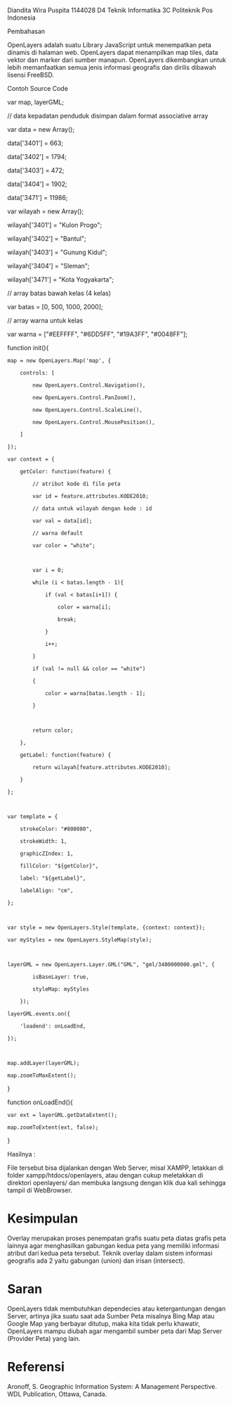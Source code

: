 Diandita Wira Puspita
1144028
D4 Teknik Informatika 3C
Politeknik Pos Indonesia



Pembahasan

OpenLayers adalah suatu Library JavaScript untuk menempatkan peta dinamis di halaman web. OpenLayers dapat menampilkan map tiles, data vektor dan marker dari sumber manapun. OpenLayers dikembangkan untuk lebih memanfaatkan semua jenis informasi geografis dan dirilis dibawah lisensi FreeBSD.

Contoh Source Code

<!DOCTYPE html>

<html>

<head>

<title>Overlay</title>

var map, layerGML;

// data kepadatan penduduk disimpan dalam format associative array

var data = new Array();

data['3401'] = 663;

data['3402'] = 1794;

data['3403'] = 472;

data['3404'] = 1902;

data['3471'] = 11986;

var wilayah = new Array();

wilayah['3401'] = "Kulon Progo";

wilayah['3402'] = "Bantul";

wilayah['3403'] = "Gunung Kidul";

wilayah['3404'] = "Sleman";

wilayah['3471'] = "Kota Yogyakarta";

 

// array batas bawah kelas (4 kelas)

var batas = [0, 500, 1000, 2000];

// array warna untuk kelas

var warna = ["#EEFFFF", "#6DD5FF", "#19A3FF", "#0048FF"];

function init(){

    map = new OpenLayers.Map('map', {

        controls: [

            new OpenLayers.Control.Navigation(),

            new OpenLayers.Control.PanZoom(),

            new OpenLayers.Control.ScaleLine(),

            new OpenLayers.Control.MousePosition(),

        ]

    });

    var context = {

        getColor: function(feature) {

            // atribut kode di file peta

            var id = feature.attributes.KODE2010;

            // data untuk wilayah dengan kode : id

            var val = data[id];

            // warna default

            var color = "white";

 

            var i = 0;

            while (i < batas.length - 1){

                if (val < batas[i+1]) {

                    color = warna[i];

                    break;

                }

                i++;

            }

            if (val != null && color == "white")

            {

                color = warna[batas.length - 1];

            }

 

            return color;

        },

        getLabel: function(feature) {

            return wilayah[feature.attributes.KODE2010];

        }

    };

 

    var template = {

        strokeColor: "#808080",

        strokeWidth: 1,

        graphicZIndex: 1,

        fillColor: "${getColor}",

        label: "${getLabel}",

        labelAlign: "cm",

    };

 

    var style = new OpenLayers.Style(template, {context: context});

    var myStyles = new OpenLayers.StyleMap(style);

 

    layerGML = new OpenLayers.Layer.GML("GML", "gml/3400000000.gml", {

            isBaseLayer: true,

            styleMap: myStyles

        });

    layerGML.events.on({

        'loadend': onLoadEnd,

    });

 

    map.addLayer(layerGML);

    map.zoomToMaxExtent();

}

function onLoadEnd(){

    var ext = layerGML.getDataExtent();

    map.zoomToExtent(ext, false);

}

</style>

</head>

<body>

Hasilnya :

File tersebut bisa dijalankan dengan Web Server, misal XAMPP, letakkan di folder xampp/htdocs/openlayers, atau dengan cukup meletakkan di direktori openlayers/ dan membuka langsung dengan klik dua kali sehingga tampil di WebBrowser.



# Kesimpulan

Overlay merupakan proses penempatan grafis suatu peta diatas grafis peta lainnya agar menghasilkan gabungan kedua peta yang memiliki informasi atribut dari kedua peta tersebut. Teknik overlay dalam sistem informasi geografis ada 2 yaitu gabungan (union) dan irisan (intersect). 

# Saran

OpenLayers tidak membutuhkan dependecies atau ketergantungan dengan Server, artinya jika suatu saat ada Sumber Peta misalnya Bing Map atau Google Map yang berbayar ditutup, maka kita tidak perlu khawatir, OpenLayers mampu diubah agar mengambil sumber peta dari Map Server (Provider Peta) yang lain.


# Referensi

Aronoff, S. Geographic Information System: A Management Perspective. WDL Publication, Ottawa, Canada.








